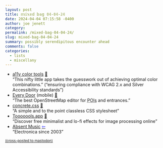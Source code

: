 ```yaml
---
layout: post
title: 𝕞𝕚𝕩𝕖𝕕 𝕓𝕒𝕘 𝟘𝟜-𝟘𝟜-𝟚𝟜
date: 2024-04-04 07:15:58 -0400
author: joe jenett
category: 
permalink: /mixed-bag-04-04-24/
slug: mixed-bag-04-04-24
summary: possibly serendipitous encounter ahead
comments: false
categories:
  - lists
  - miscellany
---
```

<ul class="links">
	<li><a title="a11y color tools" href="https://a11ycolor.tools/">a11y color tools</a> <a href="https://pinboard.in/u:stephanieleary">📌</a><br>“This nifty little app takes the guesswork out of achieving optimal color combinations.” (“ensuring compliance with WCAG 2.x and Silver Accessibility standards”)</li>
	<li><a title="Every Door" href="https://every-door.app/">Every Door</a> (mobile) <a href="https://pinboard.in/u:jugglebird">📌</a><br>“The best OpenStreetMap editor for <abbr title="Points of Interest">POIs</abbr> and entrances.”</li>
	<li><a title="concrete.css" href="https://concrete.style/">concrete.css</a> <a href="https://pinboard.in/u:ascarida">📌</a><br>“A simple and to the point classless CSS stylesheet”</li>
	<li><a title="Tooooools.app" href="https://www.tooooools.app/">Tooooools.app</a> <a href="https://pinboard.in/u:ericellis">📌</a><br>“Discover free minimalist and lo-fi effects for image processing online”</li>
	<li><a title="Absent Music" href="https://absentmusic.com/">Absent Music</a>  <a title="source" href="https://tinyawards.net/"><span style="color:blue;">&#8678;</span></a><br>“Electronica since 2003”</li>
</ul>
<a href="https://brid.gy/publish/mastodon"><small>(cross-posted to mastodon)</small></a>